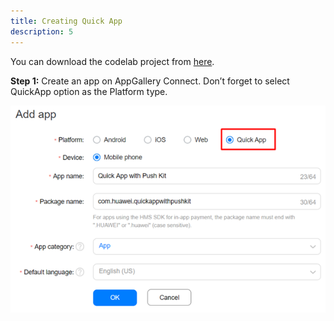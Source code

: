 ```yaml
---
title: Creating Quick App
description: 5
---
```


You can download the codelab project from [here](https://github.com/Natgho/Quick-App-with-HMS-Push-Kit).

**Step 1:** Create an app on AppGallery Connect. Don’t forget to select QuickApp option as the Platform type.

![image-20201223152251624](..\assets\create_quick_app.png)

